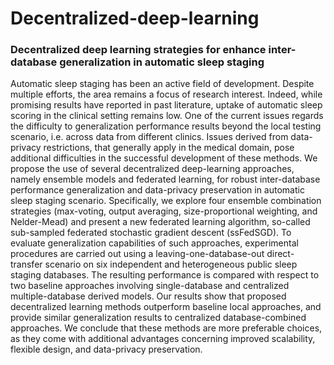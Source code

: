 # Decentralized-deep-learning
### Decentralized deep learning strategies for enhance inter-database generalization in automatic sleep staging

Automatic sleep staging has been an active field of development. Despite multiple efforts, the area remains a focus of research interest. Indeed, while promising results have reported in past literature, uptake of automatic sleep scoring in the clinical setting remains low. One of the current issues regards the difficulty to generalization performance results beyond the local testing scenario, i.e. across data from different clinics. Issues derived from data-privacy restrictions, that generally apply in the medical domain, pose additional difficulties in the successful development of these methods. We propose the use of several decentralized deep-learning approaches, namely ensemble models and federated learning, for robust inter-database performance generalization and data-privacy preservation in automatic sleep staging scenario. Specifically, we explore four ensemble combination strategies (max-voting, output averaging, size-proportional weighting, and Nelder-Mead) and present a new federated learning algorithm, so-called sub-sampled federated stochastic gradient descent (ssFedSGD). To evaluate generalization capabilities of such approaches, experimental procedures are carried out using a leaving-one-database-out direct-transfer scenario on six independent and heterogeneous public sleep staging databases. The resulting performance is compared with respect to two baseline approaches involving single-database and centralized multiple-database derived models. Our results show that proposed decentralized learning methods outperform baseline local approaches, and provide similar generalization results to centralized database-combined approaches. We conclude that these methods are more preferable choices, as they come with additional advantages concerning improved scalability, flexible design, and data-privacy preservation.
